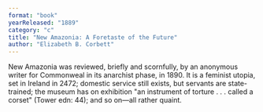 ```yaml
---
format: "book"
yearReleased: "1889"
category: "c"
title: "New Amazonia: A Foretaste of the Future"
author: "Elizabeth B. Corbett"
---
```

New Amazonia was reviewed, briefly and scornfully,  by an anonymous writer for Commonweal in its anarchist phase, in 1890. It  is a feminist utopia, set in Ireland in 2472; domestic service still exists, but  servants are state-trained; the museum has on exhibition "an instrument of  torture . . . called a corset" (Tower edn: 44); and so on—all rather quaint.
 
